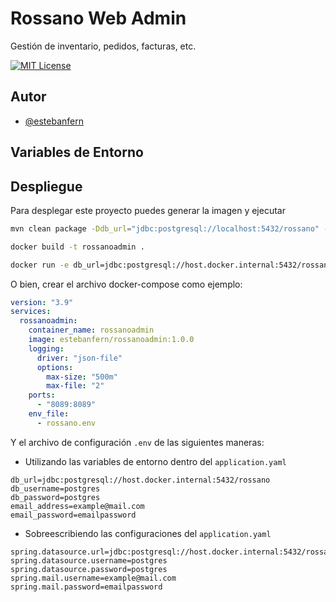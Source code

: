 
# Rossano Web Admin

Gestión de inventario, pedidos, facturas, etc.


[![MIT License](https://img.shields.io/badge/License-MIT-green.svg)](https://choosealicense.com/licenses/mit/)



## Autor

- [@estebanfern](https://www.github.com/estebanfern)


## Variables de Entorno

## Despliegue

Para desplegar este proyecto puedes generar la imagen y ejecutar

```bash
mvn clean package -Ddb_url="jdbc:postgresql://localhost:5432/rossano" -Ddb_username="postgres" -Ddb_password="postgres" -Demail_password="emailPassword" -Demail_address="example@mail.com"
```

```bash
docker build -t rossanoadmin .
```

```bash
docker run -e db_url=jdbc:postgresql://host.docker.internal:5432/rossano -e db_username=postgres -e db_password=postgres -e email_password=emailPassword -e email_address=example@mail.com -p 8089:8089 rossanoadmin
```

O bien, crear el archivo docker-compose como ejemplo:
```yaml
version: "3.9"
services:
  rossanoadmin:
    container_name: rossanoadmin
    image: estebanfern/rossanoadmin:1.0.0
    logging:
      driver: "json-file"
      options:
        max-size: "500m"
        max-file: "2"
    ports:
      - "8089:8089"
    env_file:
      - rossano.env
```
Y el archivo de configuración ```.env``` de las siguientes maneras:
- Utilizando las variables de entorno dentro del ```application.yaml```
```
db_url=jdbc:postgresql://host.docker.internal:5432/rossano
db_username=postgres
db_password=postgres
email_address=example@mail.com
email_password=emailpassword
```
- Sobreescribiendo las configuraciones del ```application.yaml```
```
spring.datasource.url=jdbc:postgresql://host.docker.internal:5432/rossano
spring.datasource.username=postgres
spring.datasource.password=postgres
spring.mail.username=example@mail.com
spring.mail.password=emailpassword
```
